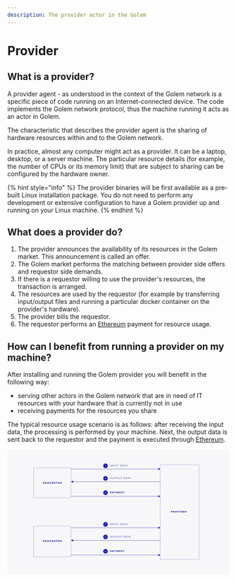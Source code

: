 ```yaml
---
description: The provider actor in the Golem
---
```


# Provider

## What is a provider?

A provider agent - as understood in the context of the Golem network is a specific piece of code running on an Internet-connected device. The code implements the Golem network protocol, thus the machine running it acts as an actor in Golem.

The characteristic that describes the provider agent is the sharing of hardware resources within and to the Golem network.

In practice, almost any computer might act as a provider. It can be a laptop, desktop, or a server machine. The particular resource details \(for example, the number of CPUs or its memory limit\) that are subject to sharing can be configured by the hardware owner.

{% hint style="info" %}
The provider binaries will be first available as a pre-built Linux installation package. You do not need to perform any development or extensive configuration to have a Golem provider up and running on your Linux machine.
{% endhint %}

## What does a provider do?

1. The provider announces the availability of its resources in the Golem market. This announcement is called an offer.
2. The Golem market performs the matching between provider side offers and requestor side demands.
3. If there is a requestor willing to use the provider's resources, the transaction is arranged.
4. The resources are used by the requestor \(for example by transferring input/output files and running a particular docker container on the provider's hardware\).
5. The provider bills the requestor.
6. The requestor performs an [Ethereum](https://ethereum.org/) payment for resource usage.

## How can I benefit from running a provider on my machine?

After installing and running the Golem provider you will benefit in the following way:

* serving other actors in the Golem network that are in need of IT resources with your hardware that is currently not in use
* receiving payments for the resources you share

The typical resource usage scenario is as follows: after receiving the input data, the processing is performed by your machine. Next, the output data is sent back to the requestor and the payment is executed through [Ethereum](https://ethereum.org/).

![](../.gitbook/assets/tnm-docs-infographics-02.jpg)

